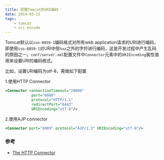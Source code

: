 ```yaml
---
title: 配置Tomcat的URI编码
date: 2014-03-15
tags:
    - tomcat
    - uri encode
---
```



Tomcat默认以`iso-8859-1`编码格式对所有web application请求的URI进行编码，即使用`iso-8859-1`对URI中除`%xx`之外的字符进行编码，这是开发过程中产生乱码的原因之一。`conf/server.xml`配置文件中`Connector`元素中的`URIEncoding`属性值用来设置URI的编码格式。

比如，设置URI编码为utf-8，需做如下配置

1.使用HTTP Connector

```xml
<Connector connectionTimeout="20000"
            port="8080"
            protocol="HTTP/1.1"
            redirectPort="8443"
            URIEncoding="utf-8"/>
```
2.使用AJP connector
```xml
<Connector port="8009" protocol="AJP/1.3" URIEncoding="utf-8"/>
```
### 参考

+ [The HTTP Connector](1)

[1]: http://tomcat.apache.org/tomcat-7.0-doc/config/http.html
